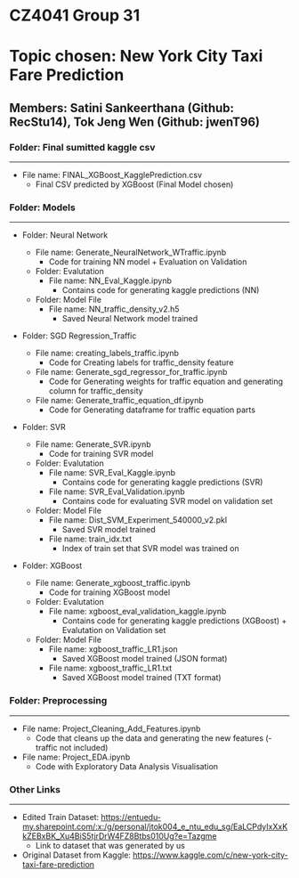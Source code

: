 # CZ4041 Group 31
# Topic chosen: New York City Taxi Fare Prediction
## Members: Satini Sankeerthana (Github: RecStu14), Tok Jeng Wen (Github: jwenT96)

### Folder: Final sumitted kaggle csv
---------------------------------------------------------------------
* File name: FINAL_XGBoost_KagglePrediction.csv
	* Final CSV predicted by XGBoost (Final Model chosen)

### Folder: Models
---------------------------------------------------------------------
* Folder: Neural Network
	* File name: Generate_NeuralNetwork_WTraffic.ipynb
		* Code for training NN model + Evaluation on Validation
	* Folder: Evalutation
		* File name: NN_Eval_Kaggle.ipynb 
			* Contains code for generating kaggle predictions (NN)
	* Folder: Model File
		* File name: NN_traffic_density_v2.h5
			* Saved Neural Network model trained 


* Folder: SGD Regression_Traffic
	* File name: creating_labels_traffic.ipynb
		* Code for Creating labels for traffic_density feature
	* File name: Generate_sgd_regressor_for_traffic.ipynb
		* Code for Generating weights for traffic equation and generating column for traffic_density
	* File name: Generate_traffic_equation_df.ipynb
		* Code for Generating dataframe for traffic equation parts

* Folder: SVR
	* File name: Generate_SVR.ipynb
		* Code for training SVR model
	* Folder: Evalutation
		* File name: SVR_Eval_Kaggle.ipynb
			* Contains code for generating kaggle predictions (SVR)
		* File name: SVR_Eval_Validation.ipynb
			* Contains code for evaluating SVR model on validation set
	* Folder: Model File
		* File name: Dist_SVM_Experiment_540000_v2.pkl
			* Saved SVR model trained 
		* File name: train_idx.txt
			* Index of train set that SVR model was trained on 

* Folder: XGBoost
	* File name: Generate_xgboost_traffic.ipynb
		* Code for training XGBoost model 
	* Folder: Evalutation
		* File name: xgboost_eval_validation_kaggle.ipynb
			* Contains code for generating kaggle predictions (XGBoost) + Evalutation on Validation set
	* Folder: Model File
		* File name: xgboost_traffic_LR1.json
			* Saved XGBoost model trained (JSON format)
		* File name: xgboost_traffic_LR1.txt
			* Saved XGBoost model trained (TXT format)


### Folder: Preprocessing
-----------------------------------------------------------------------------------------------------

* File name: Project_Cleaning_Add_Features.ipynb
	* Code that cleans up the data and generating the new features (-traffic not included) 
* File name: Project_EDA.ipynb
	* Code with Exploratory Data Analysis Visualisation
	


### Other Links
-----------------------------------------------------------------------------------------------------
* Edited Train Dataset: https://entuedu-my.sharepoint.com/:x:/g/personal/jtok004_e_ntu_edu_sg/EaLCPdyIxXxKkZEBxBK_Xu4BiS5tjrDrW4FZ8Btbs010Ug?e=Tazgme
	* Link to dataset that was generated by us
* Original Dataset from Kaggle: https://www.kaggle.com/c/new-york-city-taxi-fare-prediction
	
